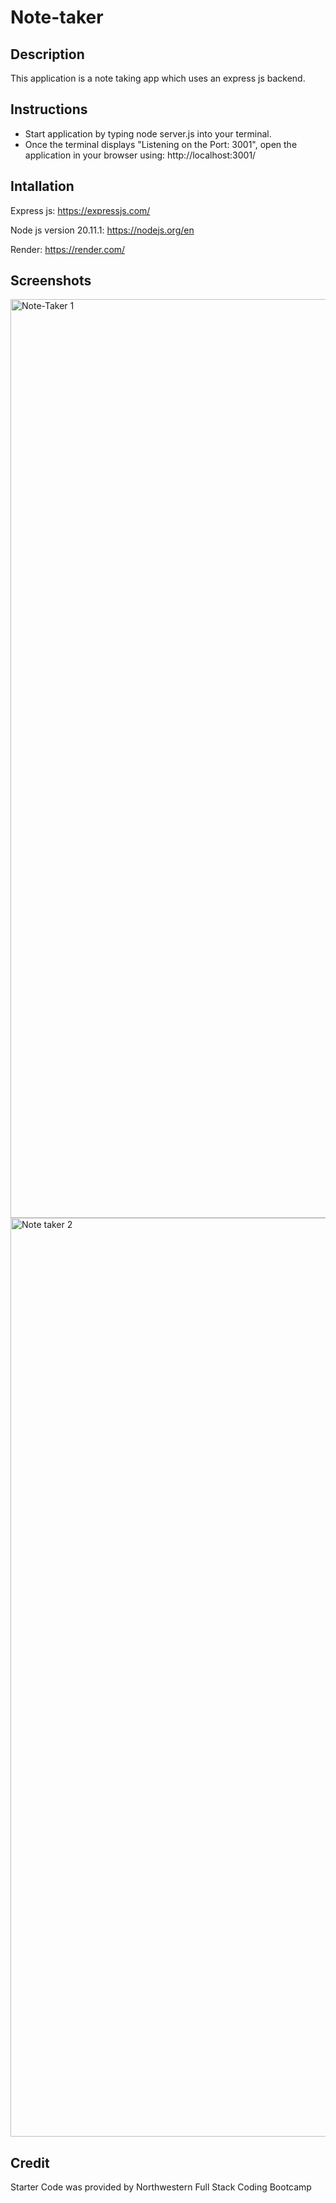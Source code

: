 # Note-taker

## Description 
This application is a note taking app which uses an express js backend. 

## Instructions
* Start application by typing node server.js into your terminal. 
* Once the terminal displays "Listening on the Port: 3001", open the application in your browser using: http://localhost:3001/

## Intallation 
Express js: https://expressjs.com/

Node js version 20.11.1: https://nodejs.org/en 

Render: https://render.com/

## Screenshots
<img width="1470" alt="Note-Taker 1" src="https://github.com/snalepa11/Note-taker/assets/131091044/f61fc984-b4a5-484e-9ea9-3c990df37d87">
<img width="1470" alt="Note taker 2" src="https://github.com/snalepa11/Note-taker/assets/131091044/dc11d69f-a73c-4e82-a40d-1edd417a7a08">


## Credit
Starter Code was provided by Northwestern Full Stack Coding Bootcamp
